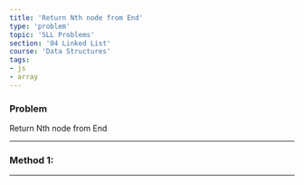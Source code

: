 ```yaml
---
title: 'Return Nth node from End'
type: 'problem'
topic: 'SLL Problems'
section: '04 Linked List'
course: 'Data Structures'
tags:
- js
- array
---
```

### Problem
Return Nth node from End

---
### Method 1:


---